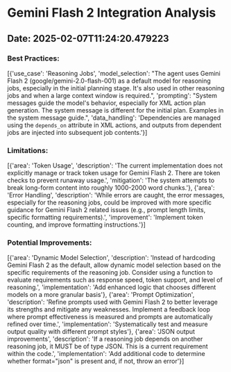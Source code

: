 # Gemini Flash 2 Integration Analysis

## Date: 2025-02-07T11:24:20.479223

### Best Practices:
[{'use_case': 'Reasoning Jobs', 'model_selection': "The agent uses Gemini Flash 2 (google/gemini-2.0-flash-001) as a default model for reasoning jobs, especially in the initial planning stage. It's also used in other reasoning jobs and when a large context window is required.", 'prompting': "System messages guide the model's behavior, especially for XML action plan generation. The system message is different for the initial plan. Examples in the system message guide.", 'data_handling': 'Dependencies are managed using the `depends_on` attribute in XML actions, and outputs from dependent jobs are injected into subsequent job contents.'}]

### Limitations:
[{'area': 'Token Usage', 'description': 'The current implementation does not explicitly manage or track token usage for Gemini Flash 2. There are token checks to prevent runaway usage.', 'mitigation': 'The system attempts to break long-form content into roughly 1000-2000 word chunks.'}, {'area': 'Error Handling', 'description': 'While errors are caught, the error messages, especially for the reasoning jobs, could be improved with more specific guidance for Gemini Flash 2 related issues (e.g., prompt length limits, specific formatting requirements).', 'improvement': 'Implement token counting, and improve formatting instructions.'}]

### Potential Improvements:
[{'area': 'Dynamic Model Selection', 'description': 'Instead of hardcoding Gemini Flash 2 as the default, allow dynamic model selection based on the specific requirements of the reasoning job.  Consider using a function to evaluate requirements such as response speed, token support, and level of reasoning.', 'implementation': 'Add enhanced logic that chooses different models on a more granular basis'}, {'area': 'Prompt Optimization', 'description': 'Refine prompts used with Gemini Flash 2 to better leverage its strengths and mitigate any weaknesses. Implement a feedback loop where prompt effectiveness is measured and prompts are automatically refined over time.', 'implementation': 'Systematically test and measure output quality with different prompt styles'}, {'area': 'JSON output improvements', 'description': 'If a reasoning job depends on another reasoning job, it MUST be of type JSON. This is a current requirement within the code.', 'implementation': 'Add additional code to determine whether format="json" is present and, if not, throw an error'}]
